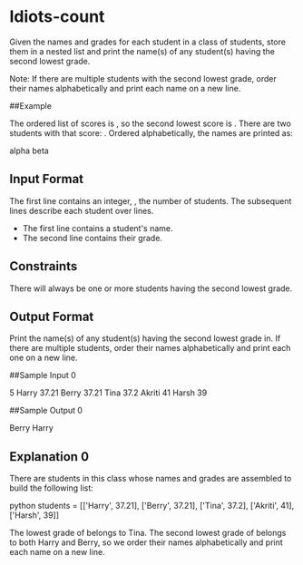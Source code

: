 # Idiots-count

Given the names and grades for each student in a class of  students, store them in a nested list and print the name(s) of any student(s) having the second lowest grade.


Note: If there are multiple students with the second lowest grade, order their names alphabetically and print each name on a new line.


##Example

The ordered list of scores is , so the second lowest score is . There are two students with that score: . Ordered alphabetically, the names are printed as:


alpha
beta


## Input Format


The first line contains an integer, , the number of students.
The  subsequent lines describe each student over  lines.
- The first line contains a student's name.
- The second line contains their grade.


## Constraints


There will always be one or more students having the second lowest grade.


## Output Format


Print the name(s) of any student(s) having the second lowest grade in. If there are multiple students, order their names alphabetically and print each one on a new line.


##Sample Input 0

5
Harry
37.21
Berry
37.21
Tina
37.2
Akriti
41
Harsh
39


##Sample Output 0

Berry
Harry


## Explanation 0

There are  students in this class whose names and grades are assembled to build the following list:

python students = [['Harry', 37.21], ['Berry', 37.21], ['Tina', 37.2], ['Akriti', 41], ['Harsh', 39]]

The lowest grade of  belongs to Tina. The second lowest grade of  belongs to both Harry and Berry, so we order their names alphabetically and print each name on a new line.
